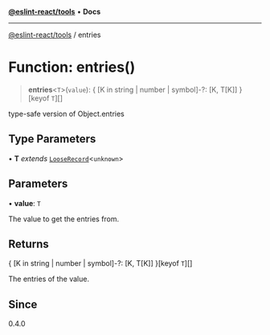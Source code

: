[**@eslint-react/tools**](../README.md) • **Docs**

***

[@eslint-react/tools](../README.md) / entries

# Function: entries()

> **entries**\<`T`\>(`value`): \{ \[K in string \| number \| symbol\]-?: \[K, T\[K\]\] \}\[keyof `T`\][]

type-safe version of Object.entries

## Type Parameters

• **T** *extends* [`LooseRecord`](../type-aliases/LooseRecord.md)\<`unknown`\>

## Parameters

• **value**: `T`

The value to get the entries from.

## Returns

\{ \[K in string \| number \| symbol\]-?: \[K, T\[K\]\] \}\[keyof `T`\][]

The entries of the value.

## Since

0.4.0
